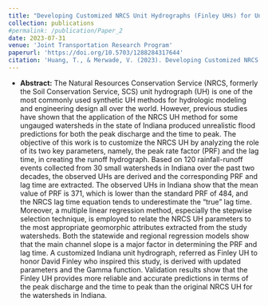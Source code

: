 ```yaml
---
title: "Developing Customized NRCS Unit Hydrographs (Finley UHs) for Ungauged Watersheds in Indiana"
collection: publications
#permalink: /publication/Paper_2
date: 2023-07-31
venue: 'Joint Transportation Research Program'
paperurl: 'https://doi.org/10.5703/1288284317644'
citation: 'Huang, T., & Merwade, V. (2023). Developing Customized NRCS Unit Hydrographs (Finley UHs) for Ungauged Watersheds in Indiana.'
---
```

* **Abstract:** The Natural Resources Conservation Service (NRCS, formerly the Soil Conservation Service, SCS) unit hydrograph (UH) is one of the most commonly used synthetic UH methods for hydrologic modeling and engineering design all over the world. However, previous studies have shown that the application of the NRCS UH method for some ungauged watersheds in the state of Indiana produced unrealistic flood predictions for both the peak discharge and the time to peak. The objective of this work is to customize the NRCS UH by analyzing the role of its two key parameters, namely, the peak rate factor (PRF) and the lag time, in creating the runoff hydrograph. Based on 120 rainfall-runoff events collected from 30 small watersheds in Indiana over the past two decades, the observed UHs are derived and the corresponding PRF and lag time are extracted. The observed UHs in Indiana show that the mean value of PRF is 371, which is lower than the standard PRF of 484, and the NRCS lag time equation tends to underestimate the “true” lag time. Moreover, a multiple linear regression method, especially the stepwise selection technique, is employed to relate the NRCS UH parameters to the most appropriate geomorphic attributes extracted from the study watersheds. Both the statewide and regional regression models show that the main channel slope is a major factor in determining the PRF and lag time. A customized Indiana unit hydrograph, referred as Finley UH to honor David Finley who inspired this study, is derived with updated parameters and the Gamma function. Validation results show that the Finley UH provides more reliable and accurate predictions in terms of the peak discharge and the time to peak than the original NRCS UH for the watersheds in Indiana.
